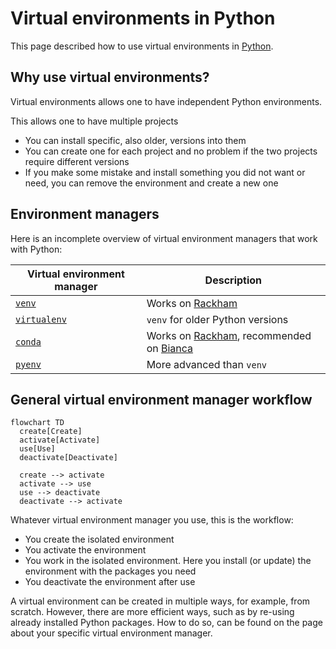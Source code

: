 # Virtual environments in Python

This page described how to use virtual environments in [Python](python.md).

## Why use virtual environments?

Virtual environments allows one to have independent Python environments.

This allows one to have multiple projects

- You can install specific, also older, versions into them
- You can create one for each project and no problem if the two projects
  require different versions
- If you make some mistake and install something you did not want or need, you
  can remove the environment and create a new one

## Environment managers

Here is an incomplete overview of virtual environment managers that work with Python:

Virtual environment manager          |Description
-------------------------------------|--------------------------------
[`venv`](python_venv.md)             |Works on [Rackham](../cluster_guides/rackham.md)
[`virtualenv`](python_virtualenv.md) |`venv` for older Python versions
[`conda`](../cluster_guides/conda.md)|Works on [Rackham](../cluster_guides/rackham.md), recommended on [Bianca](../cluster_guides/bianca.md)
[`pyenv`](python_pyenv.md)           |More advanced than `venv`

## General virtual environment manager workflow

```mermaid
flowchart TD
  create[Create]
  activate[Activate]
  use[Use]
  deactivate[Deactivate]

  create --> activate
  activate --> use
  use --> deactivate
  deactivate --> activate
```

Whatever virtual environment manager you use, this is the workflow:

- You create the isolated environment
- You activate the environment
- You work in the isolated environment.
  Here you install (or update) the environment with the packages you need
- You deactivate the environment after use

A virtual environment can be created in multiple ways,
for example, from scratch.
However, there are more efficient ways,
such as by re-using already installed Python packages.
How to do so, can be found on the page about your specific virtual environment manager.

